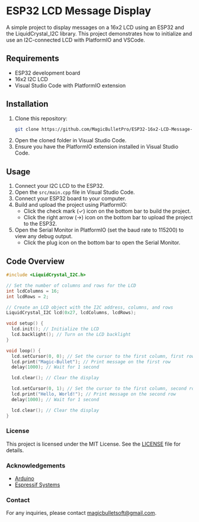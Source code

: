 # ESP32 LCD Message Display

A simple project to display messages on a 16x2 LCD using an ESP32 and the LiquidCrystal_I2C library. This project demonstrates how to initialize and use an I2C-connected LCD with PlatformIO and VSCode.

## Requirements

- ESP32 development board
- 16x2 I2C LCD
- Visual Studio Code with PlatformIO extension

## Installation

1. Clone this repository:
    ```sh
    git clone https://github.com/MagicBulletPro/ESP32-16x2-LCD-Message-Display.git
    ```
2. Open the cloned folder in Visual Studio Code.
3. Ensure you have the PlatformIO extension installed in Visual Studio Code.

## Usage

1. Connect your I2C LCD to the ESP32.
2. Open the `src/main.cpp` file in Visual Studio Code.
3. Connect your ESP32 board to your computer.
4. Build and upload the project using PlatformIO:
    - Click the check mark (✓) icon on the bottom bar to build the project.
    - Click the right arrow (→) icon on the bottom bar to upload the project to the ESP32.
5. Open the Serial Monitor in PlatformIO (set the baud rate to 115200) to view any debug output.
    - Click the plug icon on the bottom bar to open the Serial Monitor.

## Code Overview

```cpp
#include <LiquidCrystal_I2C.h>

// Set the number of columns and rows for the LCD
int lcdColumns = 16;
int lcdRows = 2;

// Create an LCD object with the I2C address, columns, and rows
LiquidCrystal_I2C lcd(0x27, lcdColumns, lcdRows);

void setup() {
  lcd.init(); // Initialize the LCD
  lcd.backlight(); // Turn on the LCD backlight
}

void loop() {
  lcd.setCursor(0, 0); // Set the cursor to the first column, first row
  lcd.print("Magic-Bullet"); // Print message on the first row
  delay(1000); // Wait for 1 second

  lcd.clear(); // Clear the display

  lcd.setCursor(0, 1); // Set the cursor to the first column, second row
  lcd.print("Hello, World!"); // Print message on the second row
  delay(1000); // Wait for 1 second

  lcd.clear(); // Clear the display
}
```

### License

This project is licensed under the MIT License. See the [LICENSE](LICENSE) file for details.

### Acknowledgements

- [Arduino](https://www.arduino.cc/)
- [Espressif Systems](https://www.espressif.com/)

### Contact

For any inquiries, please contact [magicbulletsoft@gmail.com](mailto:magicbulletsoft@gmail.com).
